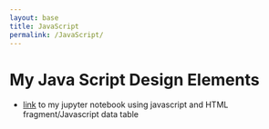```yaml
---
layout: base
title: JavaScript
permalink: /JavaScript/
---
```


# My Java Script Design Elements

<html>
<ul>
    <li><a href="https://e-shen2022.github.io/emma_blog/techtalk/javascript">link</a> to my jupyter notebook using javascript and HTML fragment/Javascript data table</li>
</ul>
</html>